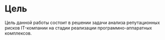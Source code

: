 # Цель
Цель данной работы состоит в решении задачи анализа репутационных рисков IT-компании на стадии реализации программно-аппаратных комплексов.
